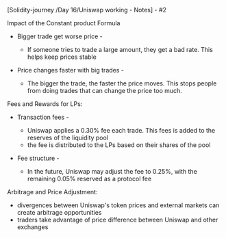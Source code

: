 
[Solidity-journey /Day 16/Uniswap working - Notes] - #2 


Impact of the Constant product Formula 

- Bigger trade get worse price -  
     - If someone tries to trade a large amount, they get a bad rate. This helps keep prices stable 

 - Price changes faster with big trades - 
     - The bigger the trade, the faster the price moves. This stops people from doing trades that can change the price too much. 


Fees and Rewards for LPs: 

- Transaction fees - 
    - Uniswap applies a 0.30% fee each trade. This fees is added to the reserves of the liquidity pool
    - the fee is distributed to the LPs based on their shares of the pool 

- Fee structure - 
    - In the future, Uniswap may adjust the fee to 0.25%, with the remaining 0.05% reserved as a protocol fee  


Arbitrage and Price Adjustment: 

- divergences between Uniswap's token prices and external markets can create arbitrage opportunities 
- traders take advantage of price difference between Uniswap and other exchanges 


